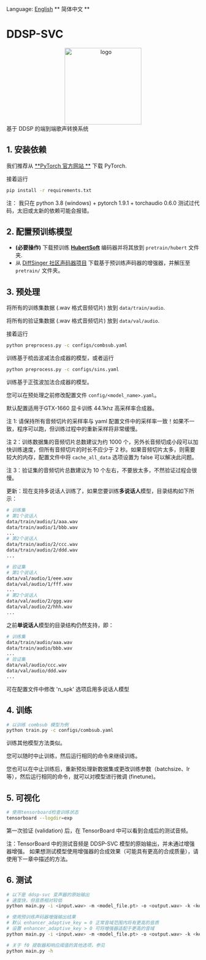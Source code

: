 Language: [English](./README.md) ** 简体中文 **
# DDSP-SVC
<div align="center">
<img src="https://storage.googleapis.com/ddsp/github_images/ddsp_logo.png" width="200px" alt="logo"></img>
</div>
基于 DDSP 的端到端歌声转换系统

## 1. 安装依赖
我们推荐从 [**PyTorch 官方网站 **](https://pytorch.org/) 下载 PyTorch.

接着运行
```bash
pip install -r requirements.txt 
```
注： 我只在 python 3.8 (windows) + pytorch 1.9.1 + torchaudio 0.6.0 测试过代码，太旧或太新的依赖可能会报错。
## 2. 配置预训练模型
- **(必要操作)** 下载预训练 [**HubertSoft**](https://github.com/bshall/hubert/releases/download/v0.1/hubert-soft-0d54a1f4.pt) 编码器并将其放到 `pretrain/hubert` 文件夹.
-  从 [DiffSinger 社区声码器项目](https://openvpi.github.io/vocoders) 下载基于预训练声码器的增强器，并解压至 `pretrain/` 文件夹。
## 3. 预处理

将所有的训练集数据 (.wav 格式音频切片) 放到 `data/train/audio`.

将所有的验证集数据 (.wav 格式音频切片) 放到 `data/val/audio`.

接着运行
```bash
python preprocess.py -c configs/combsub.yaml
```

训练基于梳齿波减法合成器的模型，或者运行

```bash
python preprocess.py -c configs/sins.yaml
```
训练基于正弦波加法合成器的模型。

您可以在预处理之前修改配置文件 `config/<model_name>.yaml`。

默认配置适用于GTX-1660 显卡训练 44.1khz 高采样率合成器。

注 1: 请保持所有音频切片的采样率与 yaml 配置文件中的采样率一致！如果不一致，程序可以跑，但训练过程中的重新采样将非常缓慢。

注 2：训练数据集的音频切片总数建议为约 1000 个，另外长音频切成小段可以加快训练速度，但所有音频切片的时长不应少于 2 秒。如果音频切片太多，则需要较大的内存，配置文件中将 `cache_all_data` 选项设置为 false 可以解决此问题。

注 3：验证集的音频切片总数建议为 10 个左右，不要放太多，不然验证过程会很慢。

更新：现在支持多说话人训练了，如果您要训练**多说话人**模型，目录结构如下所示：
```bash
# 训练集
# 第1个说话人
data/train/audio/1/aaa.wav
data/train/audio/1/bbb.wav
...
# 第2个说话人
data/train/audio/2/ccc.wav
data/train/audio/2/ddd.wav
...

# 验证集
# 第1个说话人
data/val/audio/1/eee.wav
data/val/audio/1/fff.wav
...
# 第2个说话人
data/val/audio/2/ggg.wav
data/val/audio/2/hhh.wav
...
```
之前**单说话人**模型的目录结构仍然支持，即：

```bash
# 训练集
data/train/audio/aaa.wav
data/train/audio/bbb.wav
...
# 验证集
data/val/audio/ccc.wav
data/val/audio/ddd.wav
...
```
可在配置文件中修改 'n_spk' 选项启用多说话人模型
## 4. 训练
```bash
# 以训练 combsub 模型为例 
python train.py -c configs/combsub.yaml
```
训练其他模型方法类似。

您可以随时中止训练，然后运行相同的命令来继续训练。

您也可以在中止训练后，重新预处理新数据集或更改训练参数（batchsize、lr等），然后运行相同的命令，就可以对模型进行微调 (finetune)。
## 5. 可视化
```bash
# 使用tensorboard检查训练状态
tensorboard --logdir=exp
```
第一次验证 (validation) 后，在 TensorBoard 中可以看到合成后的测试音频。

注：TensorBoard 中的测试音频是 DDSP-SVC 模型的原始输出，并未通过增强器增强。 如果想测试模型使用增强器的合成效果（可能具有更高的合成质量），请使用下一章中描述的方法。
## 6. 测试
```bash
# 以下是 ddsp-svc 变声器的原始输出
# 速度快，但音质相对较低
python main.py -i <input.wav> -m <model_file.pt> -o <output.wav> -k <keychange (semitones)> -id <speaker_id>
```
```bash
# 使用预训练声码器增强输出结果
# 默认 enhancer_adaptive_key = 0 正常音域范围内将有更高的音质
# 设置 enhancer_adaptive_key > 0 可将增强器适配于更高的音域
python main.py -i <input.wav> -m <model_file.pt> -o <output.wav> -k <keychange (semitones)> -id <speaker_id> -e true -eak <enhancer_adaptive_key (semitones)>
```
```bash
# 关于 f0 提取器和响应阈值的其他选项，参见
python main.py -h
```

